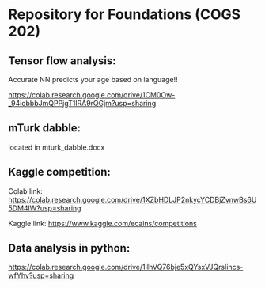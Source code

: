 # Repository for Foundations (COGS 202)

## Tensor flow analysis:

Accurate NN predicts your age based on language!!

https://colab.research.google.com/drive/1CM0Ow-_94iobbbJmQPPjgT1lRA9rQGjm?usp=sharing

## mTurk dabble:

located in mturk_dabble.docx

## Kaggle competition:

Colab link: https://colab.research.google.com/drive/1XZbHDLJP2nkycYCDBjZvnwBs6U5DM4lW?usp=sharing

Kaggle link: https://www.kaggle.com/ecains/competitions

## Data analysis in python:

https://colab.research.google.com/drive/1iIhVQ76bje5xQYsxVJQrsIincs-wfYhv?usp=sharing